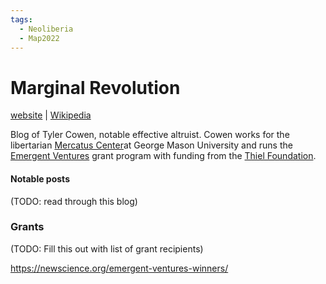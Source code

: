 ```yaml
---
tags:
  - Neoliberia
  - Map2022
---
```

# Marginal Revolution

[website](https://marginalrevolution.com/) | [Wikipedia](https://en.wikipedia.org/wiki/Tyler_Cowen)

Blog of Tyler Cowen, notable effective altruist. Cowen works for the libertarian [Mercatus Center](https://en.wikipedia.org/wiki/Mercatus_Center)at George Mason University and runs the [Emergent Ventures](https://www.mercatus.org/emergent-ventures) grant program with funding from the [Thiel Foundation]().

#### Notable posts

(TODO: read through this blog)

### Grants

(TODO: Fill this out with list of grant recipients)

https://newscience.org/emergent-ventures-winners/